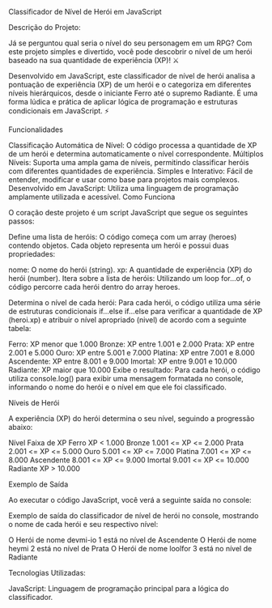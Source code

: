 Classificador de Nível de Herói em JavaScript

Descrição do Projeto:

Já se perguntou qual seria o nível do seu personagem em um RPG?  Com este projeto simples e divertido, você pode descobrir o nível de um herói baseado na sua quantidade de experiência (XP)! ⚔️

Desenvolvido em JavaScript, este classificador de nível de herói analisa a pontuação de experiência (XP) de um herói e o categoriza em diferentes níveis hierárquicos, desde o iniciante Ferro até o supremo Radiante.  É uma forma lúdica e prática de aplicar lógica de programação e estruturas condicionais em JavaScript. ⚡️

Funcionalidades

Classificação Automática de Nível: O código processa a quantidade de XP de um herói e determina automaticamente o nível correspondente.
Múltiplos Níveis: Suporta uma ampla gama de níveis, permitindo classificar heróis com diferentes quantidades de experiência.
Simples e Interativo: Fácil de entender, modificar e usar como base para projetos mais complexos.
Desenvolvido em JavaScript: Utiliza uma linguagem de programação amplamente utilizada e acessível.
Como Funciona

O coração deste projeto é um script JavaScript que segue os seguintes passos:

Define uma lista de heróis:  O código começa com um array (heroes) contendo objetos. Cada objeto representa um herói e possui duas propriedades:

nome: O nome do herói (string).
xp: A quantidade de experiência (XP) do herói (number).
Itera sobre a lista de heróis: Utilizando um loop for...of, o código percorre cada herói dentro do array heroes.

Determina o nível de cada herói: Para cada herói, o código utiliza uma série de estruturas condicionais if...else if...else para verificar a quantidade de XP (heroi.xp) e atribuir o nível apropriado (nivel) de acordo com a seguinte tabela:

Ferro: XP menor que 1.000
Bronze: XP entre 1.001 e 2.000
Prata: XP entre 2.001 e 5.000
Ouro: XP entre 5.001 e 7.000
Platina: XP entre 7.001 e 8.000
Ascendente: XP entre 8.001 e 9.000
Imortal: XP entre 9.001 e 10.000
Radiante: XP maior que 10.000
Exibe o resultado:  Para cada herói, o código utiliza console.log() para exibir uma mensagem formatada no console, informando o nome do herói e o nível em que ele foi classificado.

Níveis de Herói

A experiência (XP) do herói determina o seu nível, seguindo a progressão abaixo:

Nível	Faixa de XP
Ferro	XP &lt; 1.000
Bronze	1.001 &lt;= XP &lt;= 2.000
Prata	2.001 &lt;= XP &lt;= 5.000
Ouro	5.001 &lt;= XP &lt;= 7.000
Platina	7.001 &lt;= XP &lt;= 8.000
Ascendente	8.001 &lt;= XP &lt;= 9.000
Imortal	9.001 &lt;= XP &lt;= 10.000
Radiante	XP > 10.000

Exemplo de Saída

Ao executar o código JavaScript, você verá a seguinte saída no console:

Exemplo de saída do classificador de nível de herói no console, mostrando o nome de cada herói e seu respectivo nível:

O Herói de nome devmi-io 1 está no nível de Ascendente
O Herói de nome heymi 2 está no nível de Prata
O Herói de nome loolfor 3 está no nível de Radiante


Tecnologias Utilizadas:

JavaScript: Linguagem de programação principal para a lógica do classificador.
